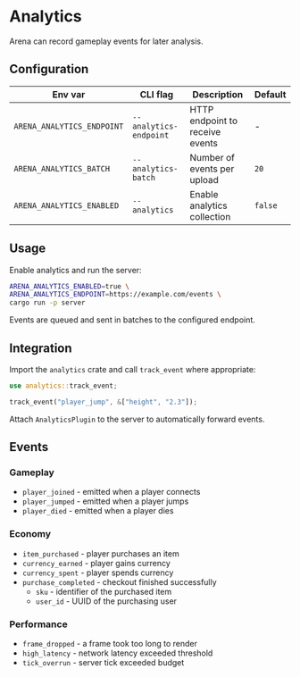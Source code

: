 # Analytics

Arena can record gameplay events for later analysis.

## Configuration

| Env var                    | CLI flag               | Description                     | Default |
| -------------------------- | ---------------------- | ------------------------------- | ------- |
| `ARENA_ANALYTICS_ENDPOINT` | `--analytics-endpoint` | HTTP endpoint to receive events | -       |
| `ARENA_ANALYTICS_BATCH`    | `--analytics-batch`    | Number of events per upload     | `20`    |
| `ARENA_ANALYTICS_ENABLED`  | `--analytics`          | Enable analytics collection     | `false` |

## Usage

Enable analytics and run the server:

```bash
ARENA_ANALYTICS_ENABLED=true \
ARENA_ANALYTICS_ENDPOINT=https://example.com/events \
cargo run -p server
```

Events are queued and sent in batches to the configured endpoint.

## Integration

Import the `analytics` crate and call `track_event` where appropriate:

```rust
use analytics::track_event;

track_event("player_jump", &["height", "2.3"]);
```

Attach `AnalyticsPlugin` to the server to automatically forward events.

## Events

### Gameplay

- `player_joined` - emitted when a player connects
- `player_jumped` - emitted when a player jumps
- `player_died` - emitted when a player dies

### Economy

- `item_purchased` - player purchases an item
- `currency_earned` - player gains currency
- `currency_spent` - player spends currency
- `purchase_completed` - checkout finished successfully
  - `sku` - identifier of the purchased item
  - `user_id` - UUID of the purchasing user

### Performance

- `frame_dropped` - a frame took too long to render
- `high_latency` - network latency exceeded threshold
- `tick_overrun` - server tick exceeded budget
